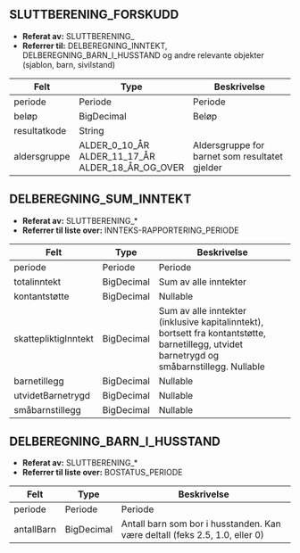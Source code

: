## SLUTTBERENING_FORSKUDD

- **Referat av:** SLUTTBERENING_
- **Referrer til:** DELBEREGNING_INNTEKT, DELBEREGNING_BARN_I_HUSSTAND og andre relevante objekter (sjablon, barn, sivilstand)

| Felt | Type | Beskrivelse |
| --- | --- | --- |
| periode | Periode | Periode |
| beløp | BigDecimal | Beløp |
| resultatkode | String |  |
| aldersgruppe | ALDER_0_10_ÅR <br> ALDER_11_17_ÅR <br> ALDER_18_ÅR_OG_OVER | Aldersgruppe for barnet som resultatet gjelder |

## DELBEREGNING_SUM_INNTEKT

- **Referat av:** SLUTTBERENING_*
- **Referrer til liste over:** INNTEKS-RAPPORTERING_PERIODE

| Felt | Type | Beskrivelse |
| --- | --- | --- |
| periode | Periode | Periode |
| totalinntekt | BigDecimal | Sum av alle inntekter |
| kontantstøtte | BigDecimal | Nullable |
| skattepliktigInntekt | BigDecimal | Sum av alle inntekter (inklusive kapitalinntekt), bortsett fra kontantstøtte, barnetillegg, utvidet barnetrygd og småbarnstillegg. Nullable |
| barnetillegg | BigDecimal | Nullable |
| utvidetBarnetrygd | BigDecimal | Nullable |
| småbarnstillegg | BigDecimal | Nullable |

## DELBEREGNING_BARN_I_HUSSTAND

- **Referat av:** SLUTTBERENING_*
- **Referrer til liste over:** BOSTATUS_PERIODE

| Felt | Type | Beskrivelse |
| --- | --- | --- |
| periode | Periode | Periode |
| antallBarn | BigDecimal | Antall barn som bor i husstanden. Kan være deltall (feks 2.5, 1.0, eller 0) |